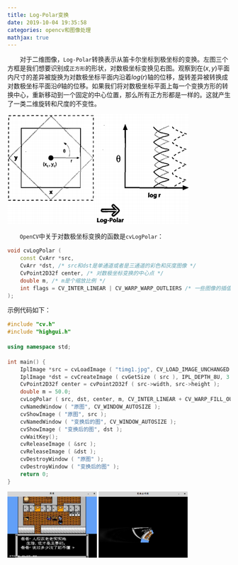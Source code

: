 ```yaml
---
title: Log-Polar变换
date: 2019-10-04 19:35:58
categories: opencv和图像处理
mathjax: true
---
```

&emsp;&emsp;对于二维图像，`Log-Polar`转换表示从笛卡尔坐标到极坐标的变换。左图三个方框是我们想要识别成`正方形`的形状，对数极坐标变换见右图。观察到在$(x, y)$平面内尺寸的差异被旋换为对数极坐标平面内沿着$log(r)$轴的位移，旋转差异被转换成对数极坐标平面沿$θ$轴的位移。如果我们将对数极坐标平面上每一个变换方形的转换中心，重新移动到一个固定的中心位置，那么所有正方形都是一样的。这就产生了一类二维旋转和尺度的不变性。

<img src="./Log-Polar变换/1.png">

&emsp;&emsp;`OpenCV`中关于对数极坐标变换的函数是`cvLogPolar`：

``` cpp
void cvLogPolar (
    const CvArr *src,
    CvArr *dst, /* src和dst是单通道或者是三通道的彩色和灰度图像 */
    CvPoint2D32f center, /* 对数极坐标变换的中心点 */
    double m, /* m是个缩放比例 */
    int flags = CV_INTER_LINEAR | CV_WARP_WARP_OUTLIERS /* 一些图像的插值方法 */
);
```

示例代码如下：

``` cpp
#include "cv.h"
#include "highgui.h"
​
using namespace std;
​
int main() {
    IplImage *src = cvLoadImage ( "timg1.jpg", CV_LOAD_IMAGE_UNCHANGED );
    IplImage *dst = cvCreateImage ( cvGetSize ( src ), IPL_DEPTH_8U, 3 );
    CvPoint2D32f center = cvPoint2D32f ( src->width, src->height );
    double m = 50.0;
    cvLogPolar ( src, dst, center, m, CV_INTER_LINEAR + CV_WARP_FILL_OUTLIERS );
    cvNamedWindow ( "原图", CV_WINDOW_AUTOSIZE );
    cvShowImage ( "原图", src );
    cvNamedWindow ( "变换后的图", CV_WINDOW_AUTOSIZE );
    cvShowImage ( "变换后的图", dst );
    cvWaitKey();
    cvReleaseImage ( &src );
    cvReleaseImage ( &dst );
    cvDestroyWindow ( "原图" );
    cvDestroyWindow ( "变换后的图" );
    return 0;
}
```

<img src="./Log-Polar变换/2.png" width=40%>

<img src="./Log-Polar变换/3.png" width=40%>